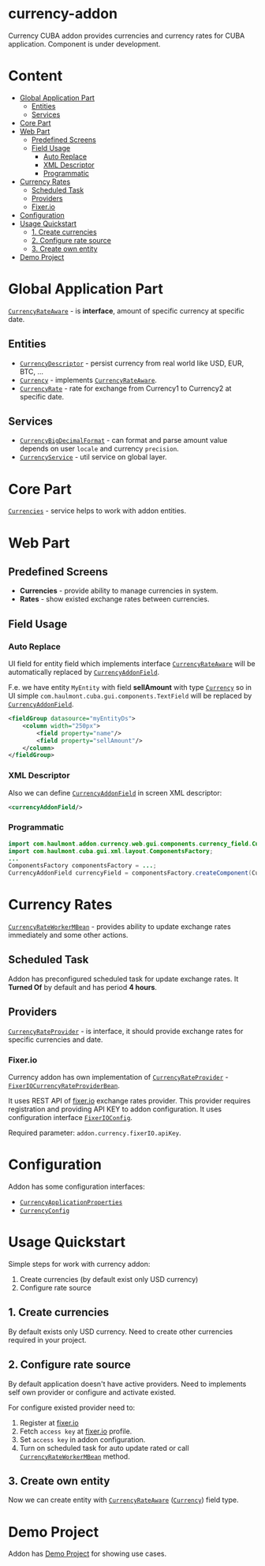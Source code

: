 # currency-addon
Currency CUBA addon provides currencies and currency rates for CUBA application. Component is under development.

# Content
* [Global Application Part](#global-application-part)
    * [Entities](#entities)
    * [Services](#services)
* [Core Part](#core-part)
* [Web Part](#web-part)
    * [Predefined Screens](#predefined-screens)
    * [Field Usage](#field-usage)
        * [Auto Replace](#auto-replace)
        * [XML Descriptor](#xml-descriptor)
        * [Programmatic](#programmatic)
* [Currency Rates](#currency-rates)
    * [Scheduled Task](#scheduled-task)
    * [Providers](#providers)
    * [Fixer.io](#fixer-io)
* [Configuration](#configuration)
* [Usage Quickstart](#usage-quickstart)
    * [1. Create currencies](#1-create-currencies)
    * [2. Configure rate source](#2-configure-rate-source)
    * [3. Create own entity](#3-create-own-entity)
* [Demo Project](#demo-project)

    
    
# Global Application Part
[`CurrencyRateAware`](modules/global/src/com/haulmont/addon/currency/entity/CurrencyRateAware.java) - is __interface__, amount of specific currency at specific date. 



## Entities
* [`CurrencyDescriptor`](modules/global/src/com/haulmont/addon/currency/entity/CurrencyDescriptor.java) - persist currency from real world like USD, EUR, BTC, ...
* [`Currency`](modules/global/src/com/haulmont/addon/currency/entity/Currency.java) - implements [`CurrencyRateAware`](modules/global/src/com/haulmont/addon/currency/entity/CurrencyRateAware.java).
* [`CurrencyRate`](modules/global/src/com/haulmont/addon/currency/entity/Currency.java) - rate for exchange from Currency1 to Currency2 at specific date.



## Services
* [`CurrencyBigDecimalFormat`](modules/global/src/com/haulmont/addon/currency/format/CurrencyBigDecimalFormat.java) - can format and parse amount value depends on user `locale` and currency `precision`.
* [`CurrencyService`](modules/global/src/com/haulmont/addon/currency/service/CurrencyService.java) - util service on global layer.



# Core Part
[`Currencies`](modules/core/src/com/haulmont/addon/currency/core/Currencies.java) - service helps to work with addon entities.



# Web Part



## Predefined Screens
* __Currencies__ - provide ability to manage currencies in system.
* __Rates__ - show existed exchange rates between currencies.



## Field Usage



### Auto Replace
UI field for entity field which implements interface [`CurrencyRateAware`](modules/global/src/com/haulmont/addon/currency/entity/CurrencyRateAware.java) will be automatically replaced by [`CurrencyAddonField`](modules/web/src/com/haulmont/addon/currency/web/gui/components/currency_field/CurrencyAddonField.java).

F.e. we have entity `MyEntity` with field __sellAmount__ with type [`Currency`](modules/global/src/com/haulmont/addon/currency/entity/Currency.java) so in UI simple `com.haulmont.cuba.gui.components.TextField` will be replaced by [`CurrencyAddonField`](modules/web/src/com/haulmont/addon/currency/web/gui/components/currency_field/CurrencyAddonField.java).   
```xml
<fieldGroup datasource="myEntityDs">
    <column width="250px">
        <field property="name"/>
        <field property="sellAmount"/>
    </column>
</fieldGroup>
```



### XML Descriptor
Also we can define [`CurrencyAddonField`](modules/web/src/com/haulmont/addon/currency/web/gui/components/currency_field/CurrencyAddonField.java) in screen XML descriptor:
```xml
<currencyAddonField/>
```



### Programmatic
```java
import com.haulmont.addon.currency.web.gui.components.currency_field.CurrencyAddonField;
import com.haulmont.cuba.gui.xml.layout.ComponentsFactory;
...
ComponentsFactory componentsFactory = ...;
CurrencyAddonField currencyField = componentsFactory.createComponent(CurrencyAddonField.class);
```



# Currency Rates
[`CurrencyRateWorkerMBean`](modules/core/src/com/haulmont/addon/currency/core/CurrencyRateWorkerMBean.java) - provides ability to update exchange rates immediately and some other actions.



## Scheduled Task
Addon has preconfigured scheduled task for update exchange rates.
It __Turned Of__ by default and has period __4 hours__. 



## Providers
[`CurrencyRateProvider`](modules/core/src/com/haulmont/addon/currency/core/CurrencyRateProvider.java) - is interface, it should provide exchange rates for specific currencies and date.



### Fixer.io
Currency addon has own implementation of [`CurrencyRateProvider`](modules/core/src/com/haulmont/addon/currency/core/CurrencyRateProvider.java) - [`FixerIOCurrencyRateProviderBean`](modules/core/src/com/haulmont/addon/currency/core/impl/FixerIOCurrencyRateProviderBean.java).

It uses REST API of [fixer.io](http://fixer.io) exchange rates provider.
This provider requires registration and providing API KEY to addon configuration.
It uses configuration interface [`FixerIOConfig`](modules/core/src/com/haulmont/addon/currency/core/impl/FixerIOConfig.java).

Required parameter: `addon.currency.fixerIO.apiKey`. 



# Configuration
Addon has some configuration interfaces:
* [`CurrencyApplicationProperties`](modules/core/src/com/haulmont/addon/currency/core/config/CurrencyApplicationProperties.java)
* [`CurrencyConfig`](modules/global/src/com/haulmont/addon/currency/config/CurrencyConfig.java)



# Usage Quickstart
Simple steps for work with currency addon:
1. Create currencies (by default exist only USD currency)
2. Configure rate source



## 1. Create currencies
By default exists only USD currency. Need to create other currencies required in your project.



## 2. Configure rate source
By default application doesn't have active providers. Need to implements self own provider or configure and activate existed.



For configure existed provider need to:
1. Register at [fixer.io](http://fixer.io)
2. Fetch `access key` at [fixer.io](http://fixer.io) profile.
3. Set `access key` in addon configuration.
4. Turn on scheduled task for auto update rated or call [`CurrencyRateWorkerMBean`](modules/core/src/com/haulmont/addon/currency/core/CurrencyRateWorkerMBean.java) method.



## 3. Create own entity
Now we can create entity with [`CurrencyRateAware`](modules/global/src/com/haulmont/addon/currency/entity/CurrencyRateAware.java) ([`Currency`](modules/global/src/com/haulmont/addon/currency/entity/Currency.java)) field type.



# Demo Project
Addon has [Demo Project](https://github.com/cuba-platform/currency-addon-demo) for showing use cases.